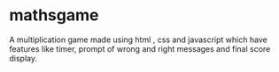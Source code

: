 # mathsgame
A multiplication game made using html , css and javascript which have features like timer, prompt of wrong and right messages and final score display.
